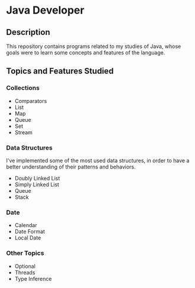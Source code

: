 # Java Developer

## Description

This repository contains programs related to my studies of Java, whose goals were to learn some concepts and features of the language.

## Topics and Features Studied

### Collections

* Comparators
* List
* Map
* Queue
* Set
* Stream

### Data Structures

I've implemented some of the most used data structures, in order to have a better understanding of their patterns and behaviors.

* Doubly Linked List
* Simply Linked List
* Queue
* Stack

### Date

* Calendar
* Date Format
* Local Date

### Other Topics

* Optional
* Threads
* Type Inference